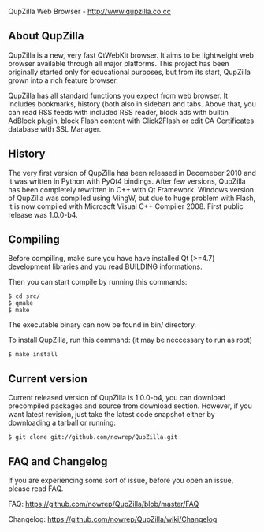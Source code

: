 QupZilla Web Browser - http://www.qupzilla.co.cc

About QupZilla
----------------------------------------------------------------------------------------

QupZilla is a new, very fast QtWebKit browser. It aims to be lightweight web browser
available through all major platforms. This project has been originally started only
for educational purposes, but from its start, QupZilla grown into a rich feature browser.

QupZilla has all standard functions you expect from web browser. It includes bookmarks,
history (both also in sidebar) and tabs. Above that, you can read RSS feeds with included
RSS reader, block ads with builtin AdBlock plugin, block Flash content with Click2Flash
or edit CA Certificates database with SSL Manager.

History
----------------------------------------------------------------------------------------

The very first version of QupZilla has been released in Decemeber 2010 and it was written
in Python with PyQt4 bindings. After few versions, QupZilla has been completely rewritten
in C++ with Qt Framework. Windows version of QupZilla was compiled using MingW, but due to
huge problem with Flash, it is now compiled with Microsoft Visual C++ Compiler 2008.
First public release was 1.0.0-b4.

Compiling
----------------------------------------------------------------------------------------

Before compiling, make sure you have have installed Qt (>=4.7) development libraries and
you read BUILDING informations.

Then you can start compile by running this commands:

    $ cd src/
    $ qmake
    $ make

The executable binary can now be found in bin/ directory.

To install QupZilla, run this command: (it may be neccessary to run as root)

    $ make install
    
Current version
----------------------------------------------------------------------------------------

Current released version of QupZilla is 1.0.0-b4, you can download precompiled packages
and source from download section.
However, if you want latest revision, just take the latest code snapshot either by
downloading a tarball or running:

    $ git clone git://github.com/nowrep/QupZilla.git
    
FAQ and Changelog
----------------------------------------------------------------------------------------

If you are experiencing some sort of issue, before you open an issue, please read FAQ.

FAQ:       https://github.com/nowrep/QupZilla/blob/master/FAQ

Changelog: https://github.com/nowrep/QupZilla/wiki/Changelog
